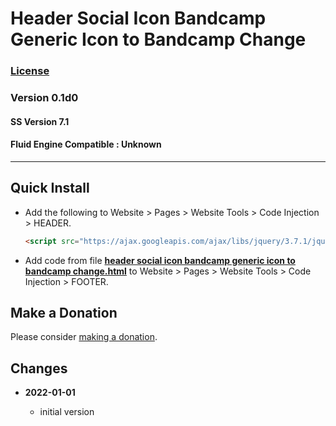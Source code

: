 # Header Social Icon Bandcamp Generic Icon to Bandcamp Change

### [License][99]

### Version 0.1d0

#### SS Version 7.1

#### Fluid Engine Compatible : Unknown

---

## Quick Install

* Add the following to Website > Pages > Website Tools > Code Injection >
  HEADER.
  
  ```html
  <script src="https://ajax.googleapis.com/ajax/libs/jquery/3.7.1/jquery.min.js"></script>
  ```
  
* Add code from file
  **[header social icon bandcamp generic icon to bandcamp change.html](header%20social%20icon%20bandcamp%20generic%20icon%20to%20bandcamp%20change.html#L1)**
  to Website > Pages > Website Tools > Code Injection > FOOTER.
  
## Make a Donation

Please consider
[making a donation](https://github.com/tomsWebConsulting/twcsl#make-a-donation).

## Changes

<!-- * **2021-09-02**
  * add icon color choices
  * update to latest official svg
  * automatically detect social link
  * changed name from replace generic svg social link icon with discord to
    header social icon discord generic icon to discord change
  * bumped version to 0.2d0
  -->
* **2022-01-01**

  * initial version

[99]: https://github.com/tomsWebConsulting/twcsl/blob/main/LICENSE.txt#L1
